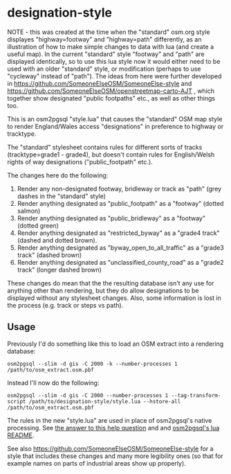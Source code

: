 designation-style
=================

NOTE - this was created at the time when the "standard" osm.org style displayes "highway=footway" and "highway=path"
differently, as an illustration of how to make simple changes to data with lua (and create a useful map).  In the
current "standard" style "footway" and "path" are displayed identically, so to use this lua style now it would
either need to be used with an older "standard" style, or modification (perhaps to use "cycleway" instead of "path").
The ideas from here were further developed in https://github.com/SomeoneElseOSM/SomeoneElse-style and
https://github.com/SomeoneElseOSM/openstreetmap-carto-AJT , which together show designated "public footpaths" etc.,
as well as other things too.


This is an osm2pgsql "style.lua" that causes the "standard" OSM map style to render England/Wales access "designations" in preference to highway or tracktype.

The "standard" stylesheet contains rules for different sorts of tracks (tracktype=grade1 - grade4), but doesn't contain rules for English/Welsh rights of way designations ("public_footpath" etc.).

The changes here do the following:

1. Render any non-designated footway, bridleway or track as "path" (grey dashes in the "standard" style)
2. Render anything designated as "public_footpath" as a "footway" (dotted salmon)
3. Render anything designated as "public_bridleway" as a "footway" (dotted green)
4. Render anything designated as "restricted_byway" as a "grade4 track" (dashed and dotted brown).
5. Render anything designated as "byway_open_to_all_traffic" as a "grade3 track" (dashed brown)
6. Render anything designated as "unclassified_county_road" as a "grade2 track" (longer dashed brown)

These changes do mean that the the resulting database isn't any use for anything other than rendering, but they do allow designations to be displayed without any stylesheet changes.  Also, some information is lost in the process (e.g. track or steps vs path).

Usage
-----
Previously I'd do something like this to load an OSM extract into a rendering database:

    osm2pgsql --slim -d gis -C 2000 -k --number-processes 1 /path/to/osm_extract.osm.pbf 

Instead I'll now do the following:

    osm2pgsql --slim -d gis -C 2000 --number-processes 1 --tag-transform-script /path/to/designation-style/style.lua --hstore-all /path/to/osm_extract.osm.pbf 

The rules in the new "style.lua" are used in place of osm2pgsql's native processing.  See [the answer to this help question](http://help.openstreetmap.org/questions/28465/osm2pqsql-and-lua/28466) and and [osm2pgsql's lua README](https://github.com/openstreetmap/osm2pgsql/blob/master/docs/lua.md).

See also https://github.com/SomeoneElseOSM/SomeoneElse-style for a style that includes these changes and many more legibility ones (so that for example names on parts of industrial areas show up properly).
